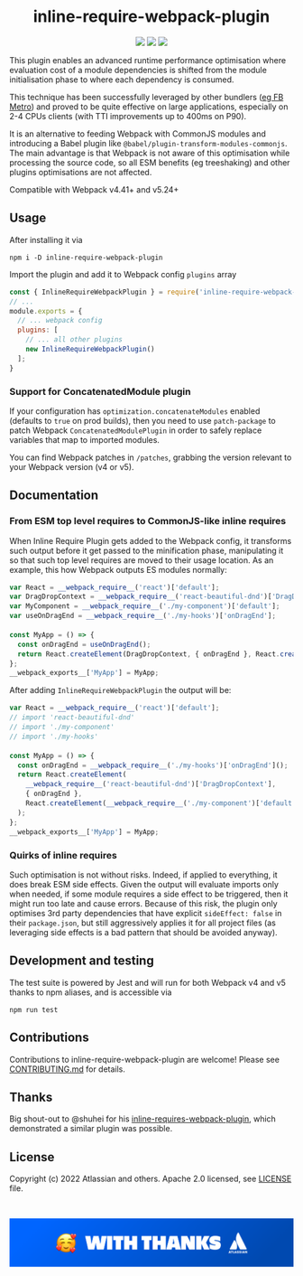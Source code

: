 <h1 align="center">inline-require-webpack-plugin</h1>
<p align="center">
  <a href="https://www.npmjs.com/package/inline-require-webpack-plugin"><img src="https://img.shields.io/npm/v/inline-require-webpack-plugin.svg"></a>
  <a href="LICENSE"><img src="https://img.shields.io/badge/license-Apache%202.0-blue.svg"></a>
  <a href="CONTRIBUTING.md"><img src="https://img.shields.io/badge/PRs-welcome-brightgreen.svg" /></a>
</p>

This plugin enables an advanced runtime performance optimisation where evaluation cost of a module dependencies is shifted from the module initialisation phase to where each dependency is consumed.

This technique has been successfully leveraged by other bundlers ([eg FB Metro](https://reactnative.dev/docs/ram-bundles-inline-requires)) and proved to be quite effective on large applications, especially on 2-4 CPUs clients (with TTI improvements up to 400ms on P90).

It is an alternative to feeding Webpack with CommonJS modules and introducing a Babel plugin like `@babel/plugin-transform-modules-commonjs`.
The main advantage is that Webpack is not aware of this optimisation while processing the source code, so all ESM benefits (eg treeshaking) and other plugins optimisations are not affected.

Compatible with Webpack v4.41+ and v5.24+

## Usage

After installing it via

```
npm i -D inline-require-webpack-plugin
```

Import the plugin and add it to Webpack config `plugins` array

```js
const { InlineRequireWebpackPlugin } = require('inline-require-webpack-plugin');
// ...
module.exports = {
  // ... webpack config
  plugins: [
    // ... all other plugins
    new InlineRequireWebpackPlugin()
  ];
}
```

### Support for ConcatenatedModule plugin

If your configuration has `optimization.concatenateModules` enabled (defaults to `true` on prod builds), then you need to use `patch-package` to patch Webpack `ConcatenatedModulePlugin` in order to safely replace variables that map to imported modules.

You can find Webpack patches in `/patches`, grabbing the version relevant to your Webpack version (v4 or v5).

## Documentation

### From ESM top level requires to CommonJS-like inline requires

When Inline Require Plugin gets added to the Webpack config, it transforms such output before it get passed to the minification phase, manipulating it so that such top level requires are moved to their usage location.
As an example, this how Webpack outputs ES modules normally:

```js
var React = __webpack_require__('react')['default'];
var DragDropContext = __webpack_require__('react-beautiful-dnd')['DragDropContext'];
var MyComponent = __webpack_require__('./my-component')['default'];
var useOnDragEnd = __webpack_require__('./my-hooks')['onDragEnd'];

const MyApp = () => {
  const onDragEnd = useOnDragEnd();
  return React.createElement(DragDropContext, { onDragEnd }, React.createElement(MyComponent));
};
__webpack_exports__['MyApp'] = MyApp;
```

After adding `InlineRequireWebpackPlugin` the output will be:

```js
var React = __webpack_require__('react')['default'];
// import 'react-beautiful-dnd'
// import './my-component'
// import './my-hooks'

const MyApp = () => {
  const onDragEnd = __webpack_require__('./my-hooks')['onDragEnd']();
  return React.createElement(
    __webpack_require__('react-beautiful-dnd')['DragDropContext'],
    { onDragEnd },
    React.createElement(__webpack_require__('./my-component')['default'])
  );
};
__webpack_exports__['MyApp'] = MyApp;
```

### Quirks of inline requires

Such optimisation is not without risks. Indeed, if applied to everything, it does break ESM side effects. Given the output will evaluate imports only when needed, if some module requires a side effect to be triggered, then it might run too late and cause errors. Because of this risk, the plugin only optimises 3rd party dependencies that have explicit `sideEffect: false` in their `package.json`, but still aggressively applies it for all project files (as leveraging side effects is a bad pattern that should be avoided anyway).

## Development and testing

The test suite is powered by Jest and will run for both Webpack v4 and v5 thanks to npm aliases, and is accessible via

```
npm run test
```

## Contributions

Contributions to inline-require-webpack-plugin are welcome! Please see [CONTRIBUTING.md](CONTRIBUTING.md) for details.

## Thanks

Big shout-out to @shuhei for his [inline-requires-webpack-plugin](https://github.com/shuhei/inline-requires-webpack-plugin), which demonstrated a similar plugin was possible.

## License

Copyright (c) 2022 Atlassian and others.
Apache 2.0 licensed, see [LICENSE](LICENSE) file.

<br/>

[![With ❤️ from Atlassian](https://raw.githubusercontent.com/atlassian-internal/oss-assets/master/banner-with-thanks.png)](https://www.atlassian.com)
